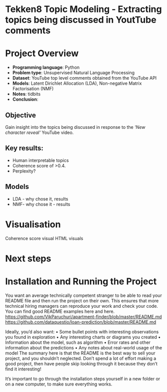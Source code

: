 # Tekken8 Topic Modeling - Extracting topics being discussed in YoutTube comments

# Project Overview
- **Programming language**: Python
- **Problem type**: Unsupervised Natural Language Processing
- **Dataset**: YouTube top level comments obtained from the YouTube API
- **Models**: Latent Dirichlet Allocation (LDA), Non-negative Matrix Factorisation (NMF)
- **Notes**: tidbits
- **Conclusion**:

  
## Objective
Gain insight into the topics being discussed in response to the _'New character reveal'_ YouTube video.

## Key results:
- Human interpretable topics
- Coherence score of >0.4.
- Perplexity?


## Models
- LDA - why chose it, results
- NMF- why chose it - results

# Visualisation
Coherence score visual
HTML visuals

# Next steps


# Installation and Running the Project



You want an average technically competent stranger to be able to read your README file and then run the project on their own. This ensures that more technical hiring managers can reproduce your work and check your code. You can find good README examples
here and here.  https://github.com/VikParuchuri/apartment-finder/blob/master/README.md
https://github.com/dataquestio/loan-prediction/blob/master/README.md


Ideally, you’d also want:
•	Some bullet points with interesting observations you found in exploration
•	Any interesting charts or diagrams you created
•	Information about the model, such as algorithm
•	Error rates and other information about the predictions
•	Any notes about real-world usage of the model
The summary here is that the README is the best way to sell your project, and you shouldn’t neglected. Don’t spend a lot of effort making a good project, then have people skip looking through it because they don’t find it interesting!


It’s important to go through the installation steps yourself in a new folder or on a new computer, to make sure everything works.
